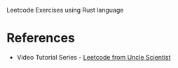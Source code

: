Leetcode Exercises using Rust language

# References
* Video Tutorial Series - [Leetcode from Uncle Scientist](https://www.youtube.com/playlist?list=PLib6-zlkjfXnl7Qyy9QzOt5BAphdAwmHm)